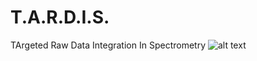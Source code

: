 # T.A.R.D.I.S.  
TArgeted Raw Data Integration In Spectrometry
![alt text](https://github.com/pablovgd/T.A.R.D.I.S./tardis.png)
